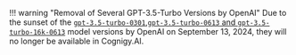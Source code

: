 !!! warning "Removal of Several GPT-3.5-Turbo Versions by OpenAI"
    Due to the sunset of the [`gpt-3.5-turbo-0301`](https://platform.openai.com/docs/deprecations/2023-06-13-updated-chat-models),[`gpt-3.5-turbo-0613` and `gpt-3.5-turbo-16k-0613`](https://platform.openai.com/docs/deprecations/2023-11-06-chat-model-updates) model versions by OpenAI on September 13,
    2024, they will no longer be available in Cognigy.AI.